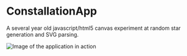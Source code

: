 ConstallationApp
================

A several year old javascript/html5 canvas experiment at random star generation and SVG parsing.

![Image of the application in action](http://i.imgur.com/2pgKE1Y.png)
